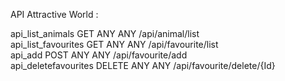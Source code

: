 API Attractive World :

 api_list_animals         GET    ANY    ANY  /api/animal/list                        
 api_list_favourites      GET    ANY    ANY  /api/favourite/list       
 api_add                  POST   ANY    ANY  /api/favourite/add        
 api_deletefavourites     DELETE ANY    ANY  /api/favourite/delete/{Id}